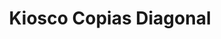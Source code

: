 ---
title: "Kiosco Copias Diagonal"
url: /ciudad-autonoma-de-buenos-aires/kiosco-copias-diagonal/
shop: Kiosk
---